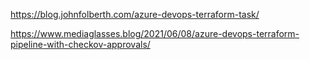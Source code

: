 https://blog.johnfolberth.com/azure-devops-terraform-task/ 


https://www.mediaglasses.blog/2021/06/08/azure-devops-terraform-pipeline-with-checkov-approvals/